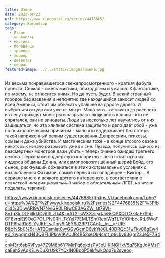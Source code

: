 ```yaml
---
title: Извне
date: 2023-08-22
url: https://www.kinopoisk.ru/series/4476885/
category: Кинообзор
tags:
  - Извне
  - кинообзор
  - мистика
  - попаданцы
  - триллер
  - хоррор
  - детектив
  - сериал
featured-image: ../../static/images/извне.jpg
---
```

Из весьма понравившегося свежепросмотренного - краткая
фабула проекта.
Сериал -
смесь мистики, психодрамы и ужасов. К фантастике, по-моему, не относится никак.
Но да пусть будет.
В некий
странный городок без названия и непонятно где находящийся заносит людей со всей
Америки, стоит им объехать упавшее на дороге дерево. И выбраться оттуда они уже
не могут. Мало того - от заката до рассвета из лесу приходят монстры и
разрывают людишек в клочья – кто не спрятался, они не виноваты. Люди за
несколько лет научились от них защищаться, но эта хлипкая система защиты то и
дело даёт сбой - уже по психологическим причинам - мало кто выдерживает без
потерь такой напряженный режим существования. Депрессиии, психозы, срывы и даже
убийства. И мистическим тоже - в конце второго сезона некоторых начало
разрывать уже во сне. Правда, получилось одного из безсмертных монстров даже
убить - теперь оченно ожидаю третьего сезона. Персонажи подчёркнуто колоритны –
чего стоит одна из лидеров общины Донна, или самопровозглашённый шериф Бойд,
его сынок, рискнувший обжениться в этих экстремальных условиях с возлюбленной
Фатимой, самый первый из попаданцев – Виктор… 
В сериале много и всякого другого интересного, в соответствии с повесткой
интернациональный набор с обязательным ЛГБТ, но что ж поделать, терпим))

[
](https://l.facebook.com/l.php?u=https%3A%2F%2Fwww.kinopoisk.ru%2Flists%2Fmovies%2Fgenre--horror%2F%3Fb%3Dtop%26fbclid%3DIwAR0Y_OWM0z1m-o-KursTaSDxhO2r7AskJEMiPYe1xLLNWLcs-6OlLXxSj9U&h=AT04VUF-L136HEvQryTHuoJts5tj1QrnSPu1y334Vspbjqc-ZRJjXqFBUCBLOqXrfZtA5J7TAs6UvKueg2AkQaDqsNpvRm1xFC2PM-9hO3eIk8WPCDOtU5TvardcWOhteK9_&__tn__=-UK-R&c%5b0%5d=AT2Osmlat0vyGGyGcmD6ykYt8CL40DRQc31wFkv06gEw4e0_2wpqmxH43QBFL1PknVIKVUJR4B52seOkNcmt_p9Lkv936jm23Je5F7S4-cnM3rt6sbRVFys47Z9M6b6YPMirFq6okdsPVEpUIKjNGHxV5q7SKgJqXMsl1caEehSyAqK7LwDuXrU9k7YQxIN0BpoP5ekfwlkQqq7u2sveog)[https://www.kinopoisk.ru/series/4476885/](https://l.facebook.com/l.php?u=https%3A%2F%2Fwww.kinopoisk.ru%2Fseries%2F4476885%2F%3Ffbclid%3DIwAR19VN7NviGR0LFtiwCE3AGZW_s879VI-8vTg3iuDLFjiRdJCvjfltLzfk4&h=AT2-sWXXziryrtJyBsQSXQLCX-3aF7Shj-CF8vrqiEj9OeOPOf_PIy0RH_TkYej77EMLTShfiRebjWgTL7x1OHbcJRtL6WoTDTP6hJ91dSuYyJKhLsJ1my9lAEY6J29PTCAe&__tn__=-UK-R&c%5b0%5d=AT2Osmlat0vyGGyGcmD6ykYt8CL40DRQc31wFkv06gEw4e0_2wpqmxH43QBFL1PknVIKVUJR4B52seOkNcmt_p9Lkv936jm23Je5F7S4-cnM3rt6sbRVFys47Z9M6b6YPMirFq6okdsPVEpUIKjNGHxV5q7SKgJqXMsl1caEehSyAqK7LwDuXrU9k7YQxIN0BpoP5ekfwlkQqq7u2sveog)
